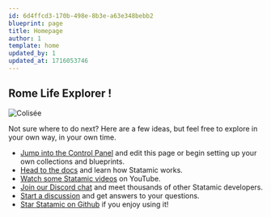 ```yaml
---
id: 6d4ffcd3-170b-498e-8b3e-a63e348bebb2
blueprint: page
title: Homepage
author: 1
template: home
updated_by: 1
updated_at: 1716053746
---
```

## Rome Life Explorer !

![Colisée](statamic://asset::assets::rome/rome-2.jpg)

Not sure where to do next? Here are a few ideas, but feel free to explore in your own way, in your own time.

- [Jump into the Control Panel](/cp) and edit this page or begin setting up your own collections and blueprints.
- [Head to the docs](https://statamic.dev) and learn how Statamic works.
- [Watch some Statamic videos](https://youtube.com/statamic) on YouTube.
- [Join our Discord chat](https://statamic.com/discord) and meet thousands of other Statamic developers.
- [Start a discussion](https://github.com/statamic/cms/discussions) and get answers to your questions.
- [Star Statamic on Github](https://github.com/statamic/cms) if you enjoy using it!